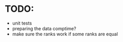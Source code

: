 # TODO:

- unit tests
- preparing the data comptime?
- make sure the ranks work if some ranks are equal